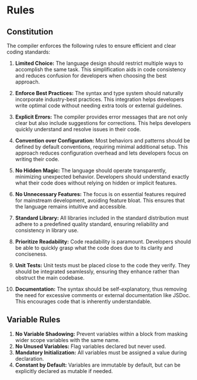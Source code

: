 # Rules

## Constitution

The compiler enforces the following rules to ensure efficient and clear coding standards:

1. **Limited Choice:** The language design should restrict multiple ways to accomplish the same task. This simplification aids in code consistency and reduces confusion for developers when choosing the best approach.

2. **Enforce Best Practices:** The syntax and type system should naturally incorporate industry-best practices. This integration helps developers write optimal code without needing extra tools or external guidelines.

3. **Explicit Errors:** The compiler provides error messages that are not only clear but also include suggestions for corrections. This helps developers quickly understand and resolve issues in their code.

4. **Convention over Configuration:** Most behaviors and patterns should be defined by default conventions, requiring minimal additional setup. This approach reduces configuration overhead and lets developers focus on writing their code.

5. **No Hidden Magic:** The language should operate transparently, minimizing unexpected behavior. Developers should understand exactly what their code does without relying on hidden or implicit features.

6. **No Unnecessary Features:** The focus is on essential features required for mainstream development, avoiding feature bloat. This ensures that the language remains intuitive and accessible.

7. **Standard Library:** All libraries included in the standard distribution must adhere to a predefined quality standard, ensuring reliability and consistency in library use.

8. **Prioritize Readability:** Code readability is paramount. Developers should be able to quickly grasp what the code does due to its clarity and conciseness.

9. **Unit Tests:** Unit tests must be placed close to the code they verify. They should be integrated seamlessly, ensuring they enhance rather than obstruct the main codebase.

10. **Documentation:** The syntax should be self-explanatory, thus removing the need for excessive comments or external documentation like JSDoc. This encourages code that is inherently understandable.

## Variable Rules

1. **No Variable Shadowing:** Prevent variables within a block from masking wider scope variables with the same name.
2. **No Unused Variables:** Flag variables declared but never used.
3. **Mandatory Initialization:** All variables must be assigned a value during declaration.
4. **Constant by Default:** Variables are immutable by default, but can be explicitly declared as mutable if needed.
